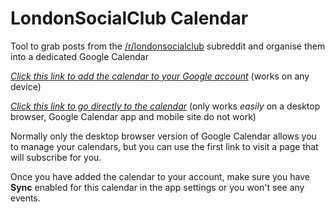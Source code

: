 # LondonSocialClub Calendar

Tool to grab posts from the [/r/londonsocialclub](https://reddit.com/r/londonsocialclub) subreddit and organise them into a dedicated Google Calendar

*[Click this link to add the calendar to your Google account](https://github.aidyj.uk/LondonSocialClubCalendar/AutoSubscribe/)* (works on any device)

*[Click this link to go directly to the calendar](https://calendar.google.com/calendar/u/0?cid=YjN2M2w0M2dkazNmZzRoZGZzcWJhc2hpZWNAZ3JvdXAuY2FsZW5kYXIuZ29vZ2xlLmNvbQ)* (only works *easily* on a desktop browser, Google Calendar app and mobile site do not work)

Normally only the desktop browser version of Google Calendar allows you to manage your calendars, but you can use the first link to visit a page that will subscribe for you.

Once you have added the calendar to your account, make sure you have **Sync** enabled for this calendar in the app settings or you won't see any events.
